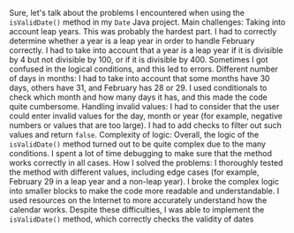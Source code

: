 Sure, let's talk about the problems I encountered when using the `isValidDate()` method in my `Date` Java project.
Main challenges:
Taking into account leap years. This was probably the hardest part. I had to correctly determine whether a year is a leap year in order to handle February correctly.
I had to take into account that a year is a leap year if it is divisible by 4 but not divisible by 100, or if it is divisible by 400.
Sometimes I got confused in the logical conditions, and this led to errors.
Different number of days in months:
I had to take into account that some months have 30 days, others have 31, and February has 28 or 29.
I used conditionals to check which month and how many days it has, and this made the code quite cumbersome.
Handling invalid values:
I had to consider that the user could enter invalid values ​​for the day, month or year (for example, negative numbers or values ​​that are too large).
I had to add checks to filter out such values ​​and return `false`.
Complexity of logic:
Overall, the logic of the `isValidDate()` method turned out to be quite complex due to the many conditions.
I spent a lot of time debugging to make sure that the method works correctly in all cases.
How I solved the problems:
I thoroughly tested the method with different values, including edge cases (for example, February 29 in a leap year and a non-leap year).
I broke the complex logic into smaller blocks to make the code more readable and understandable.
I used resources on the Internet to more accurately understand how the calendar works.
Despite these difficulties, I was able to implement the `isValidDate()` method, which correctly checks the validity of dates
